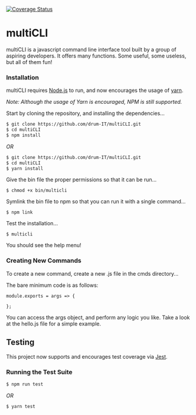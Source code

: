 [![Coverage Status](https://coveralls.io/repos/github/drum-IT/multiCLI/badge.svg?branch=master)](https://coveralls.io/github/drum-IT/multiCLI?branch=master)

# multiCLI

multiCLI is a javascript command line interface tool built by a group of aspiring developers. It offers many functions. Some useful, some useless, but all of them fun!

### Installation

multiCLI requires [Node.js](https://nodejs.org/) to run, and now encourages the usage of [yarn](https://yarnpkg.com/). 

_Note: Although the usage of Yarn is encouraged, NPM is still supported._

Start by cloning the repository, and installing the dependencies...

```sh
$ git clone https://github.com/drum-IT/multiCLI.git
$ cd multiCLI
$ npm install
```

_OR_

```sh
$ git clone https://github.com/drum-IT/multiCLI.git
$ cd multiCLI
$ yarn install
```

Give the bin file the proper permissions so that it can be run...

```
$ chmod +x bin/multicli
```

Symlink the bin file to npm so that you can run it with a single command...

```
$ npm link
```

Test the installation...

```
$ multicli
```

You should see the help menu!

### Creating New Commands

To create a new command, create a new .js file in the cmds directory...

The bare minimum code is as follows:

```
module.exports = args => {

};
```

You can access the args object, and perform any logic you like. Take a look at the hello.js file for a simple example.

## Testing
This project now supports and encourages test coverage via [Jest](https://jestjs.io/). 

### Running the Test Suite

```sh
$ npm run test
```

_OR_

```sh
$ yarn test
```
